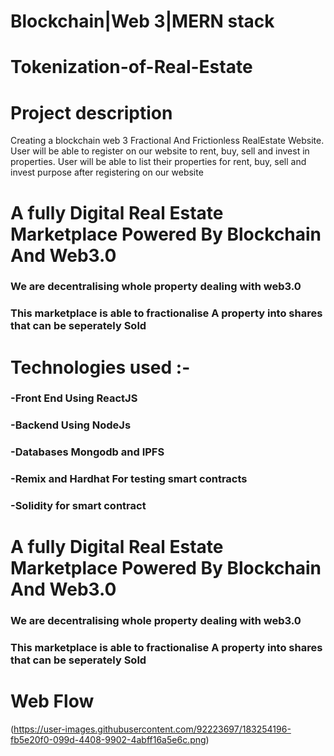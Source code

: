 # Blockchain|Web 3|MERN stack
# Tokenization-of-Real-Estate
# Project description
Creating a blockchain web 3 Fractional And Frictionless RealEstate Website. User will be able to register on our website to rent, buy, sell and invest in properties. User will be able to list their properties for rent, buy, sell and invest purpose after registering on our website
# A fully Digital Real Estate Marketplace Powered By Blockchain And Web3.0
### We are decentralising whole property dealing with web3.0
### This marketplace is able to fractionalise A property into shares that can be seperately Sold



# Technologies used :-
### -Front End Using ReactJS
### -Backend Using NodeJs
### -Databases Mongodb and IPFS
### -Remix and Hardhat For testing smart contracts
### -Solidity for smart contract


# A fully Digital Real Estate Marketplace Powered By Blockchain And Web3.0
### We are decentralising whole property dealing with web3.0
### This marketplace is able to fractionalise A property into shares that can be seperately Sold
# Web Flow
(https://user-images.githubusercontent.com/92223697/183254196-fb5e20f0-099d-4408-9902-4abff16a5e6c.png)
